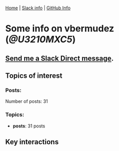 [Home](https://kelu124.github.io/echommunity/) | [Slack info](https://kelu124.github.io/echommunity/) | [GitHub Info](https://kelu124.github.io/echommunity/github.html)

# Some info on __vbermudez__ (_@U3210MXC5_)


## [Send me a Slack Direct message](https://echopen.slack.com/messages/@vbermudez/).

## Topics of interest

### Posts: 

Number of posts: 31

### Topics:

* __posts__: 31 posts

## Key interactions 

